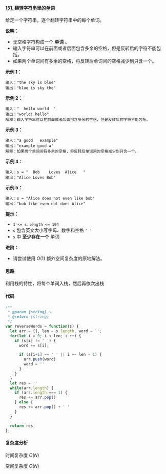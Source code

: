 #### [151. 翻转字符串里的单词](https://leetcode-cn.com/problems/reverse-words-in-a-string/)

给定一个字符串，逐个翻转字符串中的每个单词。

**说明：**

- 无空格字符构成一个 **单词** 。
- 输入字符串可以在前面或者后面包含多余的空格，但是反转后的字符不能包括。
- 如果两个单词间有多余的空格，将反转后单词间的空格减少到只含一个。

 

**示例 1：**

```
输入："the sky is blue"
输出："blue is sky the"
```

**示例 2：**

```
输入："  hello world  "
输出："world! hello"
解释：输入字符串可以在前面或者后面包含多余的空格，但是反转后的字符不能包括。
```

**示例 3：**

```
输入："a good   example"
输出："example good a"
解释：如果两个单词间有多余的空格，将反转后单词间的空格减少到只含一个。
```

**示例 4：**

```
输入：s = "  Bob    Loves  Alice   "
输出："Alice Loves Bob"
```

**示例 5：**

```
输入：s = "Alice does not even like bob"
输出："bob like even not does Alice"
```

 

**提示：**

- `1 <= s.length <= 104`
- `s` 包含英文大小写字母、数字和空格 `' '`
- `s` 中 **至少存在一个** 单词

 

**进阶：**

- 请尝试使用 *O*(1) 额外空间复杂度的原地解法。

#### 思路

利用栈的特性，将每个单词入栈，然后再依次出栈

#### 代码

```JavaScript
/**
 * @param {string} s
 * @return {string}
 */
var reverseWords = function(s) {
  let arr = [], len = s.length, word = '';
  for(let i = 0; i < len; i ++) {
    if (s[i] != ' ') {
      word += s[i];

      if (s[i+1] == ' ' || i == len - 1) {
        arr.push(word)
        word = ''
      }
    }
  }
  let res = ''
  while(arr.length) {
    if (arr.length === 1) {
      res += arr.pop()
    } else {
      res += arr.pop() + ' '
    }
  }

  return res;
};
```

#### 复杂度分析

时间复杂度	$O(N)$

空间复杂度	$O(N)$

